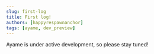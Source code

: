 ```yaml
---
slug: first-log
title: First log!
authors: [happyrespawnanchor]
tags: [ayame, dev_preview]
---
```


Ayame is under active development, so please stay tuned!
<!-- truncate -->